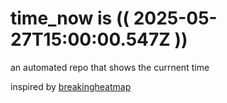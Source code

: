 # time_now is (( 2025-05-27T15:00:00.547Z ))

an automated repo that shows the currnent time

inspired by [breakingheatmap](https://github.com/breakingheatmap/breakingheatmap)